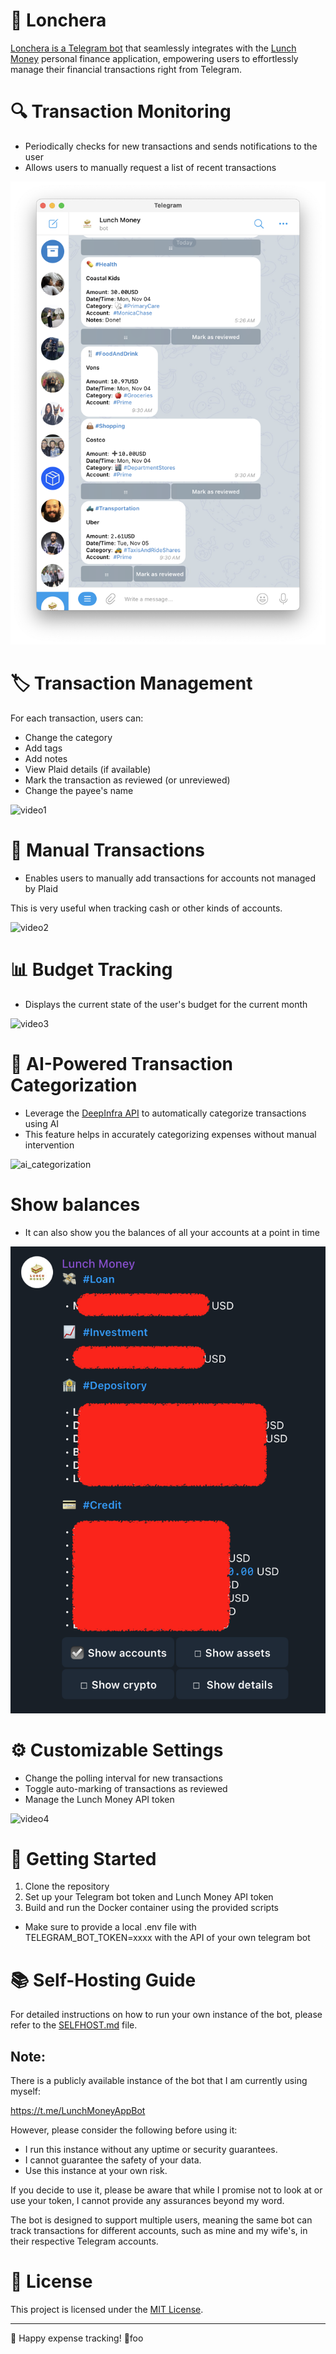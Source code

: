 # 🥡 Lonchera

[Lonchera is a Telegram bot](https://t.me/LunchMoneyAppBot) that seamlessly integrates with the
[Lunch Money](https://lunchmoney.app/) personal finance application, empowering users to
effortlessly manage their financial transactions right from Telegram.

# 🔍 Transaction Monitoring
- Periodically checks for new transactions and sends notifications to the user
- Allows users to manually request a list of recent transactions

![img1](media/main.png)

# 🏷️ Transaction Management
For each transaction, users can:
- Change the category
- Add tags
- Add notes
- View Plaid details (if available)
- Mark the transaction as reviewed (or unreviewed)
- Change the payee's name

![video1](media/1.gif)

# 💸 Manual Transactions

- Enables users to manually add transactions for accounts not managed by Plaid

This is very useful when tracking cash or other kinds of accounts.

![video2](media/2.gif)

# 📊 Budget Tracking

- Displays the current state of the user's budget for the current month

![video3](media/3.gif)

# 🤖 AI-Powered Transaction Categorization

- Leverage the [DeepInfra API](https://deepinfra.com/) to automatically categorize transactions using AI
- This feature helps in accurately categorizing expenses without manual intervention

![ai_categorization](media/ai_categorization.png)

# Show balances

- It can also show you the balances of all your accounts at a point in time

![balances](media/balances.png)

# ⚙️ Customizable Settings
- Change the polling interval for new transactions
- Toggle auto-marking of transactions as reviewed
- Manage the Lunch Money API token

![video4](media/4.gif)

# 🚀 Getting Started
1. Clone the repository
2. Set up your Telegram bot token and Lunch Money API token
3. Build and run the Docker container using the provided scripts
  * Make sure to provide a local .env file with TELEGRAM_BOT_TOKEN=xxxx with the API of your own telegram bot

# 📚 Self-Hosting Guide
For detailed instructions on how to run your own instance of the bot, please refer to the [SELFHOST.md](SELFHOST.md) file.

## Note:

There is a publicly available instance of the bot that I am currently using myself:

https://t.me/LunchMoneyAppBot

However, please consider the following before using it:
- I run this instance without any uptime or security guarantees.
- I cannot guarantee the safety of your data.
- Use this instance at your own risk.

If you decide to use it, please be aware that while I promise not to look at or use your token, I cannot provide any assurances beyond my word.

The bot is designed to support multiple users, meaning the same bot can track transactions for different accounts, such as mine and my wife's, in their respective Telegram accounts.

# 📄 License
This project is licensed under the [MIT License](LICENSE.md).

---

🍱 Happy expense tracking! 🎉foo
